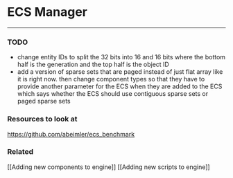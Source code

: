 # ECS Manager
---
### TODO
- change entity IDs to split the 32 bits into 16 and 16 bits where the bottom half is the generation and the top half is the object ID
- add a version of sparse sets that are paged instead of just flat array like it is right now. then change component types so that they have to provide another parameter for the ECS when they are added to the ECS which says whether the ECS should use contiguous sparse sets or paged sparse sets
### Resources to look at
https://github.com/abeimler/ecs_benchmark

### Related 
[[Adding new components to engine]] 
[[Adding new scripts to engine]] 
